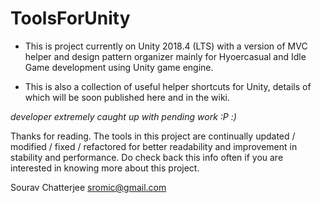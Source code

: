 # ToolsForUnity
* This is project currently on Unity 2018.4 (LTS) with a version of MVC helper and design pattern organizer mainly for Hyoercasual and Idle Game development using Unity game engine.

* This is also a collection of useful helper shortcuts for Unity, details of which will be soon published here and in the wiki.

_developer extremely caught up with pending work :P :)_

Thanks for reading. The tools in this project are continually updated / modified / fixed / refactored for better readability and improvement in stability and performance. Do check back this info often if you are interested in knowing more about this project.

Sourav Chatterjee
sromic@gmail.com
